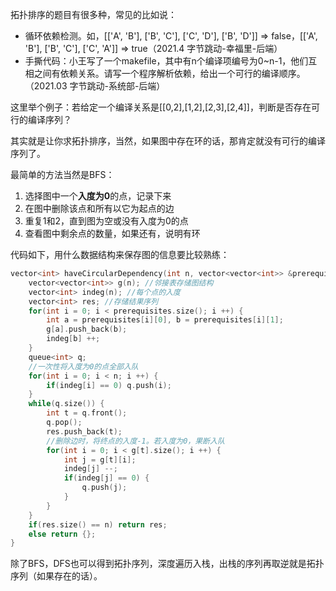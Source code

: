 拓扑排序的题目有很多种，常见的比如说：

- 循环依赖检测。如，[['A', 'B'], ['B', 'C'], ['C', 'D'], ['B', 'D']] => false，[['A', 'B'], ['B', 'C'], ['C', 'A']] => true（2021.4 字节跳动-幸福里-后端）
- 手撕代码：小王写了一个makefile，其中有n个编译项编号为0~n-1，他们互相之间有依赖关系。请写一个程序解析依赖，给出一个可行的编译顺序。（2021.03 字节跳动-系统部-后端）

这里举个例子：若给定一个编译关系是[[0,2],[1,2],[2,3],[2,4]]，判断是否存在可行的编译序列？

其实就是让你求拓扑排序，当然，如果图中存在环的话，那肯定就没有可行的编译序列了。

最简单的方法当然是BFS：

1. 选择图中一个**入度为0**的点，记录下来
2. 在图中删除该点和所有以它为起点的边
3. 重复1和2，直到图为空或没有入度为0的点
4. 查看图中剩余点的数量，如果还有，说明有环

代码如下，用什么数据结构来保存图的信息要比较熟练：

```c++
vector<int> haveCircularDependency(int n, vector<vector<int>> &prerequisites) {
    vector<vector<int>> g(n); //邻接表存储图结构
    vector<int> indeg(n); //每个点的入度
    vector<int> res; //存储结果序列
    for(int i = 0; i < prerequisites.size(); i ++) {
        int a = prerequisites[i][0], b = prerequisites[i][1]; 
        g[a].push_back(b);
        indeg[b] ++;
    }
    queue<int> q;
    //一次性将入度为0的点全部入队
    for(int i = 0; i < n; i ++) {
        if(indeg[i] == 0) q.push(i);
    }
    while(q.size()) {
        int t = q.front();
        q.pop();
        res.push_back(t);
        //删除边时，将终点的入度-1。若入度为0，果断入队
        for(int i = 0; i < g[t].size(); i ++) {
            int j = g[t][i];
            indeg[j] --;
            if(indeg[j] == 0) {
                q.push(j);
            }
        }
    }
    if(res.size() == n) return res;
    else return {};
}
```

除了BFS，DFS也可以得到拓扑序列，深度遍历入栈，出栈的序列再取逆就是拓扑序列（如果存在的话）。